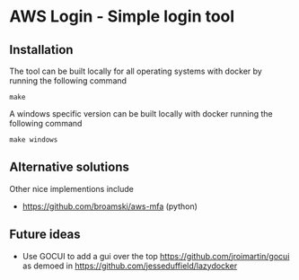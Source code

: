 # AWS Login - Simple login tool
## Installation
The tool can be built locally for all operating systems with docker by running the following command
```
make
```
A windows specific version can be built locally with docker running the following command
```
make windows
```
## Alternative solutions
Other nice implementions include 
* https://github.com/broamski/aws-mfa (python)


## Future ideas
* Use GOCUI to add a gui over the top https://github.com/jroimartin/gocui as demoed in https://github.com/jesseduffield/lazydocker







